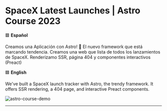 # SpaceX Latest Launches | Astro Course 2023

🟥 **Español**

Creamos una Aplicación con Astro! 🚀 El nuevo framework que está marcando tendencia. Creamos una web que lista de todos los lanzamientos de SpaceX. Renderizamo SSR, página 404 y componentes interactivos (Preact)

🟦 **English**

We've built a SpaceX launch tracker with Astro, the trendy framework. It offers SSR rendering, a 404 page, and interactive Preact components.

![astro-course-demo](https://github.com/amaimus/astro-course-demo/assets/35699916/d287f0c0-45b6-491e-b10e-a0333f2fbcaa)

--- 
